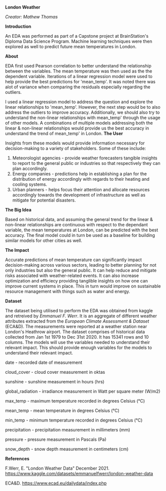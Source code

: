 **London Weather**

_Creator: Mathew Thomas_

**Introduction**

An EDA was performed as part of a Capstone project at BrainStation's Diploma Data Science Program. Machine learning techniques were then explored as well to predict future mean temperatures in London. 
 
**About**

EDA first used Pearson correlation to better understand the relationship between the variables. The mean temperature was then used as the the dependent variable.  Iterations of a linear regression model were used to help provide the best predictions for 'mean_temp'. It was noted there was alot of variance when comparing the residuals especially regarding the outliers.

I used a linear regression model to address the question and explore the linear relationships to 'mean_temp'. However, the next step would be to also address the outliers to improve accuracy. Additionally, we should also try to understand the non-linear relationships with mean_temp' through the usage of other models. A combinations of multiple models addressing both the linear & non-linear relationships would provide us the best accuracy in understand the trend of mean_temp' in London. 
**The User**

Insights from these models would provide information necessary for decision-making to a variety of stakeholders. Some of these include:

1. Meteorologist agencies - provide weather forecasters tangible insights to report to the general public or industries so that respectively they can plan accordingly.
2. Energy companies - predictions help in establishing a plan for the distribution of energy accordingly with regards to their heating and cooling systems.
3. Urban planners - helps focus their attention and allocate resources accordingly towards the development of infrastructure as well as mitigate for potential disasters. 


**The Big Idea**

Based on historical data, and assuming the general trend for the linear & non-linear relationships are continuous with respect to the dependant variable, the mean temperatures at London, can be predicted with the best accuracy. The final model could in turn be used as a baseline for building similar models for other cities as well. 

**The Impact**

Accurate predictions of mean temperature can significantly impact decision-making across various sectors, leading to better planning for not only industries but also the general public. It can help reduce and mitigate risks associated with weather-related events. It can also increase optimization and efficiecy providing tanglible insights on how one can improve current systems in place. This in turn would improve on sustainable resource management with things such as water and energy.

**Dataset**

The dataset being utilised to perform the EDA was obtained from kaggle and retreived by _Emmanuel F. Werr_. It is an aggregate of different weather attributes extracted from the _European Climate Assessment & Dataset_ (ECA&D). The measurements were reported at a weather station near London's Heathrow airport. 
The dataset comprises of historical data collected from Jan 1st 1979 to Dec 31st 2020. It has 15341 rows and 10 columns. The models will use the variables needed to understand their relevant impact. This should provide enough variables for the models to understand their relevant impact.

date - recorded date of measurement

cloud_cover - cloud cover measurement in oktas

sunshine - sunshine measurement in hours (hrs)

global_radiation - irradiance measurement in Watt per square meter (W/m2)

max_temp - maximum temperature recorded in degrees Celsius (°C)

mean_temp - mean temperature in degrees Celsius (°C)

min_temp - minimum temperature recorded in degrees Celsius (°C)

precipitation - precipitation measurement in millimeters (mm)

pressure - pressure measurement in Pascals (Pa)

snow_depth - snow depth measurement in centimeters (cm)

**References**

F.Werr, E. "London Weather Data" December 2021. 
https://www.kaggle.com/datasets/emmanuelfwerr/london-weather-data

ECA&D. 
https://www.ecad.eu/dailydata/index.php



